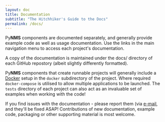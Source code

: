 ```yaml
---
layout: doc
title: Documentation
subtitle: "The Hitchhiker's Guide to the Docs"
permalink: /docs/
---
```


Py**NMS** components are documented separately, and generally provide example code as well as usage documentation. Use the links in the main navigation menu to access each project's documentation.

A copy of the documentation is maintained under the docs/ directory of each GitHub repostory (albeit slightly differently formatted).

Py**NMS** components that create runnable projects will generally include a [Docker](https://docker.com/) setup in the `docker` subdirectory of the project. Where required `docker-compose` is utilised to allow multiple applications to be launched. The `tests` directory of each project can also act as an invaluable set of examples when working with the code!

If you find issues with the documentation - please report them (via [e-mail](mailto:rjs@rob.sh), and they'll be fixed ASAP! Contributions of new documentation, example code, packaging or other supporting material is most welcome.
